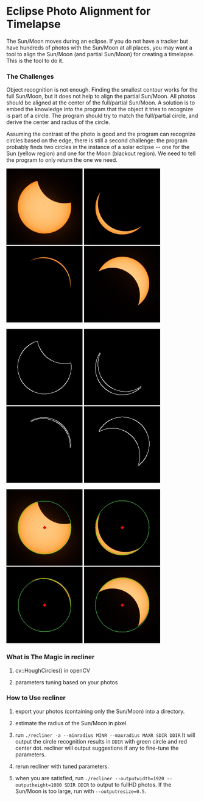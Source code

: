 # Eclipse Photo Alignment for Timelapse

The Sun/Moon moves during an eclipse. If you do not have a tracker but have hundreds of photos with the Sun/Moon at all places, you may want a tool to align the Sun/Moon (and partial Sun/Moon) for creating a timelapse. This is the tool to do it.

### The Challenges

Object recognition is not enough. Finding the smallest contour works for the full Sun/Moon, but it does not help to align the partial Sun/Moon. All photos should be aligned at the center of the full/partial Sun/Moon. A solution is to embed the knowledge into the program that the object it tries to recognize is part of a circle. The program should try to match the full/partial circle, and derive the center and radius of the circle.

Assuming the contrast of the photo is good and the program can recognize circles based on the edge, there is still a second challenge: the program probably finds two circles in the instance of a solar eclipse -- one for the Sun (yellow region) and one for the Moon (blackout region). We need to tell the program to only return the one we need.

![Circle Original 1][o1]
![Circle Origianl 2][o2]
![Circle Original 3][o3]
![Circle Original 4][o4]

![Circle Edge 1][e1]
![Circle Edge 2][e2]
![Circle Edge 3][e3]
![Circle Edge 4][e4]

![Circle Recognition 1][r1]
![Circle Recognition 2][r2]
![Circle Recognition 3][r3]
![Circle Recognition 4][r4]

### What is The Magic in recliner

1. cv::HoughCircles() in openCV

2. parameters tuning based on your photos

### How to Use recliner

1. export your photos (containing only the Sun/Moon) into a directory.

2. estimate the radius of the Sun/Moon in pixel.

3. run `./recliner -a --minradius MINR --maxradius MAXR SDIR DDIR` It will output the circle recognition results in `DDIR` with green circle and red center dot. recliner will output suggestions if any to fine-tune the parameters.

4. rerun recliner with tuned parameters.

5. when you are satisfied, run `./recliner --outputwidth=1920 --outputheight=1080 SDIR DDIR` to output to fullHD photos. If the Sun/Moon is too large, run with `--outputresize=0.5`.

[o1]: analyzed/01.jpg
[o2]: analyzed/02.jpg
[o3]: analyzed/03.jpg
[o4]: analyzed/04.jpg
[e1]: analyzed/01.edges.jpg
[e2]: analyzed/02.edges.jpg
[e3]: analyzed/03.edges.jpg
[e4]: analyzed/04.edges.jpg
[r1]: analyzed/01.circles.jpg
[r2]: analyzed/02.circles.jpg
[r3]: analyzed/03.circles.jpg
[r4]: analyzed/04.circles.jpg
